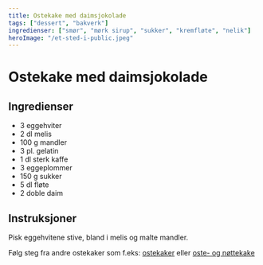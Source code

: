 ```yaml
---
title: Ostekake med daimsjokolade
tags: ["dessert", "bakverk"]
ingredienser: ["smør", "mørk sirup", "sukker", "kremfløte", "nelik"]
heroImage: "/et-sted-i-public.jpeg"
---
```


# Ostekake med daimsjokolade

## Ingredienser

- 3 eggehviter
- 2 dl melis
- 100 g mandler
- 3 pl. gelatin
- 1 dl sterk kaffe
- 3 eggeplommer
- 150 g sukker
- 5 dl fløte
- 2 doble daim

## Instruksjoner

Pisk eggehvitene stive, bland i melis og malte mandler.

Følg steg fra andre ostekaker som f.eks: [ostekaker](./ostekake) eller [oste- og nøttekake](./oste-og-nøttekake)
